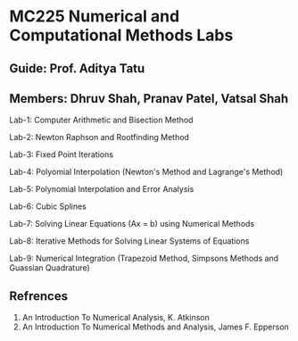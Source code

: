 # MC225 Numerical and Computational Methods Labs
## Guide: Prof. Aditya Tatu

## Members: Dhruv Shah, Pranav Patel, Vatsal Shah

Lab-1: Computer Arithmetic and Bisection Method

Lab-2: Newton Raphson and Rootfinding Method

Lab-3: Fixed Point Iterations

Lab-4: Polyomial Interpolation (Newton's Method and Lagrange's Method)

Lab-5: Polynomial Interpolation and Error Analysis 

Lab-6: Cubic Splines

Lab-7: Solving Linear Equations (Ax = b) using Numerical Methods

Lab-8: Iterative Methods for Solving Linear Systems of Equations

Lab-9: Numerical Integration (Trapezoid Method, Simpsons Methods and Guassian Quadrature)

## Refrences
1. An Introduction To Numerical Analysis, K. Atkinson
2. An Introduction To Numerical Methods and Analysis, James F. Epperson
